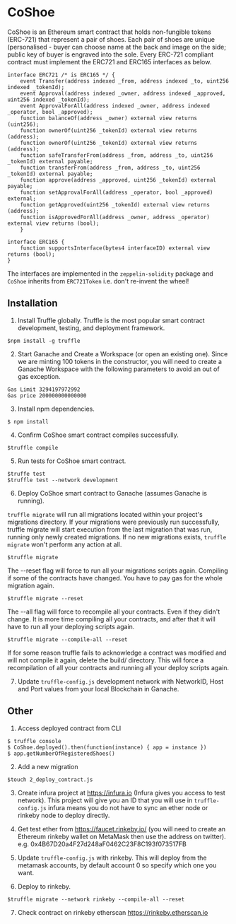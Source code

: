 # CoShoe
CoShoe is an Ethereum smart contract that holds non-fungible tokens (ERC-721) that represent a pair of shoes. Each pair of shoes are unique (personalised - buyer can choose name at the back and image on the side; public key of buyer is engraved into the sole.
Every ERC-721 compliant contract must implement the ERC721 and ERC165 interfaces as below.
```
interface ERC721 /* is ERC165 */ {
    event Transfer(address indexed _from, address indexed _to, uint256 indexed _tokenId);
    event Approval(address indexed _owner, address indexed _approved, uint256 indexed _tokenId);
    event ApprovalForAll(address indexed _owner, address indexed _operator, bool _approved);
    function balanceOf(address _owner) external view returns (uint256);
    function ownerOf(uint256 _tokenId) external view returns (address);
    function ownerOf(uint256 _tokenId) external view returns (address);
    function safeTransferFrom(address _from, address _to, uint256 _tokenId) external payable;
    function transferFrom(address _from, address _to, uint256 _tokenId) external payable;
    function approve(address _approved, uint256 _tokenId) external payable;
    function setApprovalForAll(address _operator, bool _approved) external;
    function getApproved(uint256 _tokenId) external view returns (address);
    function isApprovedForAll(address _owner, address _operator) external view returns (bool);
    }
                                            
interface ERC165 {
    function supportsInterface(bytes4 interfaceID) external view returns (bool);
}
```
The interfaces are implemented in the `zeppelin-solidity` package and `CoShoe` inherits from `ERC721Token` i.e. don't re-invent the wheel!
    
## Installation
1. Install Truffle globally. Truffle is the most popular smart contract development, testing, and deployment framework. 
```
$npm install -g truffle 
```

2. Start Ganache and Create a Workspace (or open an existing one). Since we are minting 100 tokens in the constructor, you will need to create a Ganache Workspace with the following parameters to avoid an out of gas exception.
```
Gas Limit 3294197972992 
Gas price 200000000000000
```

3. Install npm dependencies.
```
$ npm install
```

4. Confirm CoShoe smart contract compiles successfully.
```
$truffle compile
```

5. Run tests for CoShoe smart contract.
```
$truffe test
$truffle test --network development
```

6. Deploy CoShoe smart contract to Ganache (assumes Ganache is running).

`truffle migrate` will run all migrations located within your project's migrations directory. If your migrations were previously run successfully, truffle migrate will start execution from the last migration that was run, running only newly created migrations. If no new migrations exists, `truffle migrate` won't perform any action at all. 
```
$truffle migrate
```

The --reset flag will force to run all your migrations scripts again. Compiling if some of the contracts have changed. You have to pay gas for the whole migration again. 
```
$truffle migrate --reset
```

The --all flag will force to recompile all your contracts. Even if they didn't change. It is more time compiling all your contracts, and after that it will have to run all your deploying scripts again.
```
$truffle migrate --compile-all --reset
```

If for some reason truffle fails to acknowledge a contract was modified and will not compile it again, delete the build/ directory. This will force a recompilation of all your contracts and running all your deploy scripts again.

7. Update `truffle-config.js` development network with NetworkID, Host and Port values from your local Blockchain in Ganache.


## Other
1. Access deployed contract from CLI
```
$ truffle console
$ CoShoe.deployed().then(function(instance) { app = instance })
$ app.getNumberOfRegisteredShoes()
```

2. Add a new migration
```
$touch 2_deploy_contract.js
```

3. Create infura project  at https://infura.io (Infura gives you access to test network).
This project will give you an ID that you will use in `truffle-config.js`
infura means you do not have to sync an ether node or rinkeby node to deploy directly.

4. Get test ether from https://faucet.rinkeby.io/ (you will need to create an Ethereum rinkeby wallet on MetaMask then use the address on twitter).
e.g. 0x4B67D20a4F27d248aF0462C23F8C193f073517FB

5. Update `truffle-config.js` with rinkeby. This will deploy from the metamask accounts, by default account 0 so specify which one you want.

6. Deploy to rinkeby. 
```
$truffle migrate --network rinkeby --compile-all --reset
```

7. Check contract on rinkeby etherscan https://rinkeby.etherscan.io

